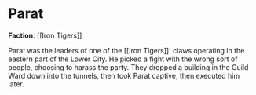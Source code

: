 # Parat

**Faction**: [[Iron Tigers]]

Parat was the leaders of one of the [[Iron Tigers]]' claws operating in the eastern part of the Lower City. He picked a fight with the wrong sort of people, choosing to harass the party. They dropped a building in the Guild Ward down into the tunnels, then took Parat captive, then executed him later.
